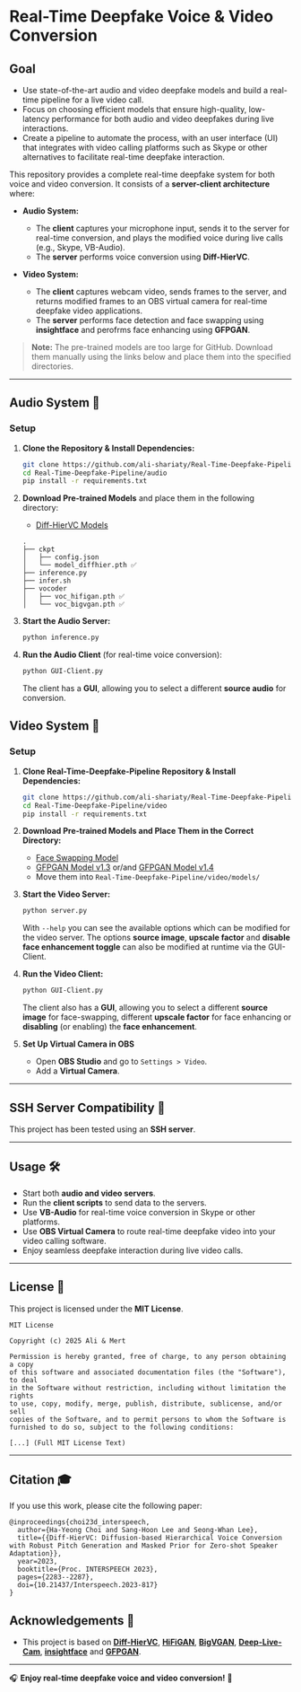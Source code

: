 # Real-Time Deepfake Voice & Video Conversion

## Goal

- Use state-of-the-art audio and video deepfake models and build a real-time pipeline for a live video call.
- Focus on choosing efficient models that ensure high-quality, low-latency performance for both audio and video deepfakes during live interactions.
- Create a pipeline to automate the process, with an user interface (UI) that integrates with video calling platforms such as Skype or other alternatives to facilitate real-time deepfake interaction.


This repository provides a complete real-time deepfake system for both voice and video conversion. It consists of a **server-client architecture** where:

- **Audio System:**  
  - The **client** captures your microphone input, sends it to the server for real-time conversion, and plays the modified voice during live calls (e.g., Skype, VB-Audio).
  - The **server** performs voice conversion using **Diff-HierVC**.
  
- **Video System:**  
  - The **client** captures webcam video, sends frames to the server, and returns modified frames to an OBS virtual camera for real-time deepfake video applications.
  - The **server** performs face detection and face swapping using **insightface** and perofrms face enhancing using **GFPGAN**.

> **Note:** The pre-trained models are too large for GitHub. Download them manually using the links below and place them into the specified directories.

---

## Audio System 🎤

### Setup

1. **Clone the Repository & Install Dependencies:**
   ```bash
   git clone https://github.com/ali-shariaty/Real-Time-Deepfake-Pipeline.git
   cd Real-Time-Deepfake-Pipeline/audio
   pip install -r requirements.txt
   ```

2. **Download Pre-trained Models** and place them in the following directory:
   - [Diff-HierVC Models](https://drive.google.com/drive/folders/1THkeyDlA7EbZxwnuuxGsUOftV70Fb7h4?usp=sharing)
   
   ```
   .
   ├── ckpt
   │   ├── config.json
   │   └── model_diffhier.pth ✅
   ├── inference.py
   ├── infer.sh
   ├── vocoder
   │   ├── voc_hifigan.pth ✅
   │   └── voc_bigvgan.pth ✅
   ```

3. **Start the Audio Server:**
   ```bash
   python inference.py
   ```

4. **Run the Audio Client** (for real-time voice conversion):
   ```bash
   python GUI-Client.py
   ```
   
   The client has a **GUI**, allowing you to select a different **source audio** for conversion.

## Video System 🎥

### Setup

1. **Clone Real-Time-Deepfake-Pipeline Repository & Install Dependencies:**
   ```bash
   git clone https://github.com/ali-shariaty/Real-Time-Deepfake-Pipeline.git
   cd Real-Time-Deepfake-Pipeline/video
   pip install -r requirements.txt
   ```

2. **Download Pre-trained Models and Place Them in the Correct Directory:**
   - [Face Swapping Model](https://huggingface.co/hacksider/deep-live-cam/resolve/main/inswapper_128_fp16.onnx?download=true)
   - [GFPGAN Model v1.3](https://github.com/TencentARC/GFPGAN/releases/download/v1.3.0/GFPGANv1.3.pth) or/and [GFPGAN Model v1.4](https://github.com/TencentARC/GFPGAN/releases/download/v1.3.4/GFPGANv1.4.pth)
   - Move them into `Real-Time-Deepfake-Pipeline/video/models/`

3. **Start the Video Server:**
   ```bash
   python server.py
   ```

   With ```--help``` you can see the available options which can be modified for the video server. The options **source image**, **upscale factor** and **disable face enhancement toggle** can also be modified at runtime via the GUI-Client.

4. **Run the Video Client:**
   ```bash
   python GUI-Client.py
   ```
   
   The client also has a **GUI**, allowing you to select a different **source image** for face-swapping, different **upscale factor** for face enhancing or **disabling** (or enabling) the **face enhancement**.

5. **Set Up Virtual Camera in OBS**
   - Open **OBS Studio** and go to `Settings > Video`.
   - Add a **Virtual Camera**.

---

## SSH Server Compatibility 🔧
This project has been tested using an **SSH server**.


---

## Usage 🛠️
- Start both **audio and video servers**.
- Run the **client scripts** to send data to the servers.
- Use **VB-Audio** for real-time voice conversion in Skype or other platforms.
- Use **OBS Virtual Camera** to route real-time deepfake video into your video calling software.
- Enjoy seamless deepfake interaction during live video calls.
---

## License 📝
This project is licensed under the **MIT License**.

```
MIT License

Copyright (c) 2025 Ali & Mert

Permission is hereby granted, free of charge, to any person obtaining a copy
of this software and associated documentation files (the "Software"), to deal
in the Software without restriction, including without limitation the rights
to use, copy, modify, merge, publish, distribute, sublicense, and/or sell
copies of the Software, and to permit persons to whom the Software is
furnished to do so, subject to the following conditions:

[...] (Full MIT License Text)
```

---

## Citation 🎓
If you use this work, please cite the following paper:
```
@inproceedings{choi23d_interspeech,
  author={Ha-Yeong Choi and Sang-Hoon Lee and Seong-Whan Lee},
  title={{Diff-HierVC: Diffusion-based Hierarchical Voice Conversion with Robust Pitch Generation and Masked Prior for Zero-shot Speaker Adaptation}},
  year=2023,
  booktitle={Proc. INTERSPEECH 2023},
  pages={2283--2287},
  doi={10.21437/Interspeech.2023-817}
}
```

## Acknowledgements 💎
- This project is based on **[Diff-HierVC](https://github.com/hayeong0/Diff-HierVC)**, **[HiFiGAN](https://github.com/jik876/hifi-gan)**, **[BigVGAN](https://github.com/NVIDIA/BigVGAN)**, **[Deep-Live-Cam](https://github.com/hacksider/Deep-Live-Cam)**, **[insightface](https://github.com/deepinsight/insightface)** and **[GFPGAN](https://github.com/TencentARC/GFPGAN)**.

---

🎧 **Enjoy real-time deepfake voice and video conversion!** 🚀

